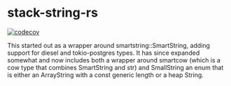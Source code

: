 # stack-string-rs
[![codecov](https://codecov.io/gh/ddboline/stack-string-rs/branch/master/graph/badge.svg)](https://codecov.io/gh/ddboline/stack-string-rs)

This started out as a wrapper around smartstring::SmartString, adding support for diesel and tokio-postgres types.  It has since expanded somewhat and now includes both a wrapper around smartcow (which is a cow type that combines SmartString and str) and SmallString an enum that is either an ArrayString with a const generic length or a heap String. 
